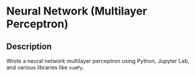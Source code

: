 # Neural Network (Multilayer Perceptron)
## Description
Wrote a neural network multilayer perceptron using Python, Jupyter Lab, and various libraries like `numPy`.
